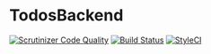 # TodosBackend
[![Scrutinizer Code Quality](https://scrutinizer-ci.com/g/acacha/llum/badges/quality-score.png?b=master)](https://scrutinizer-ci.com/g/acacha/llum/?branch=master)
[![Build Status](https://travis-ci.org/pmartinez85/TodosBackend.svg?branch=master)](https://travis-ci.org/pmartinez85/TodosBackend)
[![StyleCI](https://styleci.io/repos/71568835/shield?branch=master)](https://styleci.io/repos/71568835)
